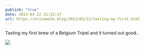 ```yaml
---
publish: "true"
date: 2013-03-22 21:22:17
url: https://ericmwalk.blog/2013/03/22/tasting-my-first.html
---
```


Tasting my first brew of a Belgium Tripel and it turned out good..

![](https://ericmwalk.blog/uploads/2022/96eec91ecc.jpg)